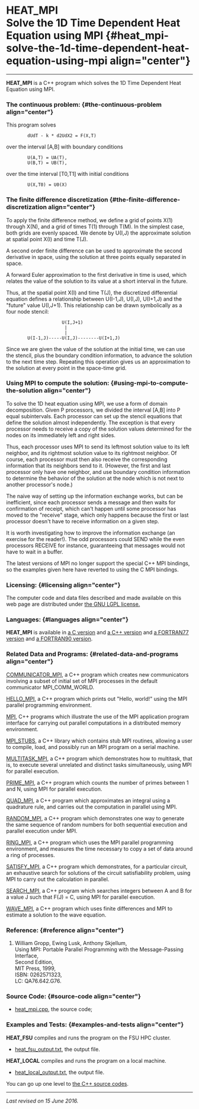 HEAT\_MPI\
Solve the 1D Time Dependent Heat Equation using MPI {#heat_mpi-solve-the-1d-time-dependent-heat-equation-using-mpi align="center"}
===================================================

------------------------------------------------------------------------

**HEAT\_MPI** is a C++ program which solves the 1D Time Dependent Heat
Equation using MPI.

### The continuous problem: {#the-continuous-problem align="center"}

This program solves

            dUdT - k * d2UdX2 = F(X,T)
          

over the interval \[A,B\] with boundary conditions

            U(A,T) = UA(T),
            U(B,T) = UB(T),
          

over the time interval \[T0,T1\] with initial conditions

            U(X,T0) = U0(X)
          

### The finite difference discretization {#the-finite-difference-discretization align="center"}

To apply the finite difference method, we define a grid of points X(1)
through X(N), and a grid of times T(1) through T(M). In the simplest
case, both grids are evenly spaced. We denote by U(I,J) the approximate
solution at spatial point X(I) and time T(J).

A second order finite difference can be used to approximate the second
derivative in space, using the solution at three points equally
separated in space.

A forward Euler approximation to the first derivative in time is used,
which relates the value of the solution to its value at a short interval
in the future.

Thus, at the spatial point X(I) and time T(J), the discretized
differential equation defines a relationship between U(I-1,J), U(I,J),
U(I+1,J) and the "future" value U(I,J+1). This relationship can be drawn
symbolically as a four node stencil:

                         U(I,J+1)
                          |
                          |
            U(I-1,J)-----U(I,J)--------U(I+1,J)
          

Since we are given the value of the solution at the initial time, we can
use the stencil, plus the boundary condition information, to advance the
solution to the next time step. Repeating this operation gives us an
approximation to the solution at every point in the space-time grid.

### Using MPI to compute the solution: {#using-mpi-to-compute-the-solution align="center"}

To solve the 1D heat equation using MPI, we use a form of domain
decomposition. Given P processors, we divided the interval \[A,B\] into
P equal subintervals. Each processor can set up the stencil equations
that define the solution almost independently. The exception is that
every processor needs to receive a copy of the solution values
determined for the nodes on its immediately left and right sides.

Thus, each processor uses MPI to send its leftmost solution value to its
left neighbor, and its rightmost solution value to its rightmost
neighbor. Of course, each processor must then also receive the
corresponding information that its neighbors send to it. (However, the
first and last processor only have one neighbor, and use boundary
condition information to determine the behavior of the solution at the
node which is not next to another processor's node.)

The naive way of setting up the information exchange works, but can be
inefficient, since each processor sends a message and then waits for
confirmation of receipt, which can't happen until some processor has
moved to the "receive" stage, which only happens because the first or
last processor doesn't have to receive information on a given step.

It is worth investigating how to improve the information exchange (an
exercise for the reader!). The odd processors could SEND while the even
processors RECEIVE for instance, guaranteeing that messages would not
have to wait in a buffer.

The latest versions of MPI no longer support the special C++ MPI
bindings, so the examples given here have reverted to using the C MPI
bindings.

### Licensing: {#licensing align="center"}

The computer code and data files described and made available on this
web page are distributed under [the GNU LGPL
license.](../../txt/gnu_lgpl.txt)

### Languages: {#languages align="center"}

**HEAT\_MPI** is available in [a C
version](../../c_src/heat_mpi/heat_mpi.md) and [a C++
version](../../master/heat_mpi/heat_mpi.md) and [a FORTRAN77
version](../../f77_src/heat_mpi/heat_mpi.md) and [a FORTRAN90
version](../../f_src/heat_mpi/heat_mpi.md).

### Related Data and Programs: {#related-data-and-programs align="center"}

[COMMUNICATOR\_MPI](../../master/communicator_mpi/communicator_mpi.md),
a C++ program which creates new communicators involving a subset of
initial set of MPI processes in the default communicator
MPI\_COMM\_WORLD.

[HELLO\_MPI](../../master/hello_mpi/hello_mpi.md), a C++ program
which prints out "Hello, world!" using the MPI parallel programming
environment.

[MPI](../../master/mpi/mpi.md), C++ programs which illustrate the use
of the MPI application program interface for carrying out parallel
computations in a distributed memory environment.

[MPI\_STUBS](../../master/mpi_stubs/mpi_stubs.md), a C++ library
which contains stub MPI routines, allowing a user to compile, load, and
possibly run an MPI program on a serial machine.

[MULTITASK\_MPI](../../master/multitask_mpi/multitask_mpi.md), a C++
program which demonstrates how to multitask, that is, to execute several
unrelated and distinct tasks simultaneously, using MPI for parallel
execution.

[PRIME\_MPI](../../master/prime_mpi/prime_mpi.md), a C++ program
which counts the number of primes between 1 and N, using MPI for
parallel execution.

[QUAD\_MPI](../../master/quad_mpi/quad_mpi.md), a C++ program which
approximates an integral using a quadrature rule, and carries out the
computation in parallel using MPI.

[RANDOM\_MPI](../../master/random_mpi/random_mpi.md), a C++ program
which demonstrates one way to generate the same sequence of random
numbers for both sequential execution and parallel execution under MPI.

[RING\_MPI](../../master/ring_mpi/ring_mpi.md), a C++ program which
uses the MPI parallel programming environment, and measures the time
necessary to copy a set of data around a ring of processes.

[SATISFY\_MPI](../../master/satisfy_mpi/satisfy_mpi.md), a C++
program which demonstrates, for a particular circuit, an exhaustive
search for solutions of the circuit satisfiability problem, using MPI to
carry out the calculation in parallel.

[SEARCH\_MPI](../../master/search_mpi/search_mpi.md), a C++ program
which searches integers between A and B for a value J such that F(J) =
C, using MPI for parallel execution.

[WAVE\_MPI](../../master/wave_mpi/wave_mpi.md), a C++ program which
uses finite differences and MPI to estimate a solution to the wave
equation.

### Reference: {#reference align="center"}

1.  William Gropp, Ewing Lusk, Anthony Skjellum,\
    Using MPI: Portable Parallel Programming with the Message-Passing
    Interface,\
    Second Edition,\
    MIT Press, 1999,\
    ISBN: 0262571323,\
    LC: QA76.642.G76.

### Source Code: {#source-code align="center"}

-   [heat\_mpi.cpp](heat_mpi.cpp), the source code;

### Examples and Tests: {#examples-and-tests align="center"}

**HEAT\_FSU** compiles and runs the program on the FSU HPC cluster.

-   [heat\_fsu\_output.txt](heat_fsu_output.txt), the output file.

**HEAT\_LOCAL** compiles and runs the program on a local machine.

-   [heat\_local\_output.txt](heat_local_output.txt), the output file.

You can go up one level to [the C++ source codes](../cpp_src.md).

------------------------------------------------------------------------

*Last revised on 15 June 2016.*
